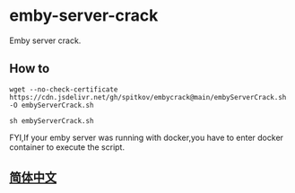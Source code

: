 # emby-server-crack
Emby server crack.

## How to
```shell
wget --no-check-certificate https://cdn.jsdelivr.net/gh/spitkov/embycrack@main/embyServerCrack.sh -O embyServerCrack.sh

sh embyServerCrack.sh
```
FYI,If your emby server was running with docker,you have to enter docker container to execute the script.

## [简体中文](https://github.com/qcgzxw/emby-server-crack/blob/main/说明.md)
